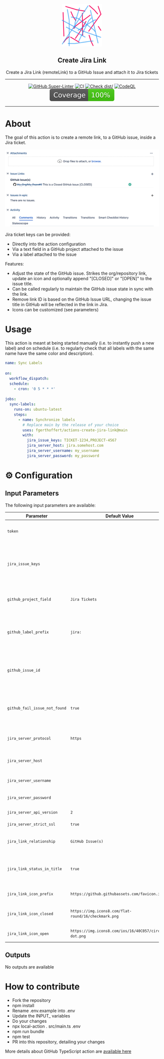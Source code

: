 <!-- markdownlint-disable MD041 -->
<p align="center">
  <img alt="ZenCrepesLogo" src="docs/zencrepes-logo.png" height="140" />
  <h2 align="center">Create Jira Link</h2>
  <p align="center">Create a Jira Link (remoteLink) to a GitHub Issue
   and attach it to Jira tickets</p>
</p>

---

<div align="center">

[![GitHub Super-Linter](https://github.com/fgerthoffert/actions-create-jira-link/actions/workflows/linter.yml/badge.svg)](https://github.com/super-linter/super-linter)
![CI](https://github.com/fgerthoffert/actions-create-jira-link/actions/workflows/ci.yml/badge.svg)
[![Check dist/](https://github.com/fgerthoffert/actions-create-jira-link/actions/workflows/check-dist.yml/badge.svg)](https://github.com/fgerthoffert/actions-create-jira-link/actions/workflows/check-dist.yml)
[![CodeQL](https://github.com/fgerthoffert/actions-create-jira-link/actions/workflows/codeql-analysis.yml/badge.svg)](https://github.com/fgerthoffert/actions-create-jira-link/actions/workflows/codeql-analysis.yml)
[![Coverage](./badges/coverage.svg)](./badges/coverage.svg)

</div>

---

# About

The goal of this action is to create a remote link, to a GitHub issue, inside a
Jira ticket.

![Jira Remote Link](docs/jira-remotelink.png)

Jira ticket keys can be provided:

- Directly into the action configuration
- Via a text field in a GitHub project attached to the issue
- Via a label attached to the issue

Features:

- Adjust the state of the GitHub issue. Strikes the org/repository link, update
  an icon and optionally append "[CLOSED]" or "[OPEN]" to the issue title.
- Can be called regularly to maintain the GitHub issue state in sync with the
  link.
- Remove link ID is based on the GitHub Issue URL, changing the issue title in
  GitHub will be reflected in the link in Jira.
- Icons can be customized (see parameters)

# Usage

This action is meant at being started manually (i.e. to instantly push a new
label) and on schedule (i.e. to regularly check that all labels with the same
name have the same color and description).

```yaml
name: Sync Labels

on:
  workflow_dispatch:
  schedule:
    - cron: '0 5 * * *'

jobs:
  sync-labels:
    runs-on: ubuntu-latest
    steps:
      - name: Synchronize labels
        # Replace main by the release of your choice
        uses: fgerthoffert/actions-create-jira-link@main
        with:
          jira_issue_keys: TICKET-1234,PROJECT-4567
          jira_server_host: jira.somehost.com
          jira_server_username: my_username
          jira_server_password: my_password
```

# :gear: Configuration

## Input Parameters

The following input parameters are available:

| Parameter                     | Default Value                                          | Description                                                                                                                            |
| ----------------------------- | ------------------------------------------------------ | -------------------------------------------------------------------------------------------------------------------------------------- |
| `token`                       |                                                        | A GitHub personal API token with privileges to access the issue details                                                                |
| `jira_issue_keys`             |                                                        | A comma separated list of Jira issues to create a link into (e.g. "PROJECT-1,TOOLS-2"). All these should be on the same Jira instance. |
| `github_project_field`        | `Jira Tickets`                                         | Name of a GitHub project field containing a comma separated list of Jira issues                                                        |
| `github_label_prefix`         | `jira:`                                                | Label prefix to be used for finding issues. For example if the label is "Jira:PROJECT-1", the prefix should be "Jira:"                 |
| `github_issue_id`             |                                                        | When providing a GitHub Issue ID (GraphQL ID) the action will use that ID instead of the one provided in the event payload.            |
| `github_fail_issue_not_found` | `true`                                                 | Should the action fail if the Issue ID does not exist. In some situations it might be desired not to fail but instead silently exit    |
| `jira_server_protocol`        | `https`                                                | Protocol to communicate with the Jira server. Default is "https".                                                                      |
| `jira_server_host`            |                                                        | The Jira server to connect to, for example "jira.somehost.com".                                                                        |
| `jira_server_username`        |                                                        | Username to connect to the Jira server                                                                                                 |
| `jira_server_password`        |                                                        | Password to connect to the Jira server                                                                                                 |
| `jira_server_api_version`     | `2`                                                    | Jira API version. Default is "2"                                                                                                       |
| `jira_server_strict_ssl`      | `true`                                                 | Enable string SSL. Default is "true"                                                                                                   |
| `jira_link_relationship`      | `GitHub Issue(s)`                                      | Relationship to display in the Jira issue. Default is "GitHub Issues(s)"                                                               |
| `jira_link_status_in_title`   | `true`                                                 | Display the issue status in bracket next to the issue title (for example: My GitHub Issue [OPEN])                                      |
| `jira_link_icon_prefix`       | `https://github.githubassets.com/favicon.ico`          | Icon to be displayed in Jira next to the issue link (16x16px)                                                                          |
| `jira_link_icon_closed`       | `https://img.icons8.com/flat-round/16/checkmark.png`   | Icon to be displayed in Jira when the GitHub issue is closed                                                                           |
| `jira_link_icon_open`         | `https://img.icons8.com/ios/16/40C057/circled-dot.png` | Icon to be displayed in Jira when the GitHub issue is open                                                                             |

## Outputs

No outputs are available

# How to contribute

- Fork the repository
- npm install
- Rename .env.example into .env
- Update the INPUT\_ variables
- Do your changes
- npx local-action . src/main.ts .env
- npm run bundle
- npm test
- PR into this repository, detailing your changes

More details about GitHub TypeScript action are
[available here](https://github.com/actions/typescript-action)
